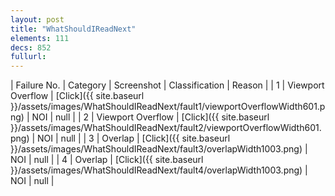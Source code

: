 ```yaml
---
layout: post
title: "WhatShouldIReadNext"
elements: 111
decs: 852
fullurl: 
---
```

| Failure No. | Category | Screenshot | Classification | Reason | 
| 1 | Viewport Overflow | [Click]({{ site.baseurl }}/assets/images/WhatShouldIReadNext/fault1/viewportOverflowWidth601.png) | NOI | null |
| 2 | Viewport Overflow | [Click]({{ site.baseurl }}/assets/images/WhatShouldIReadNext/fault2/viewportOverflowWidth601.png) | NOI | null |
| 3 | Overlap | [Click]({{ site.baseurl }}/assets/images/WhatShouldIReadNext/fault3/overlapWidth1003.png) | NOI | null |
| 4 | Overlap | [Click]({{ site.baseurl }}/assets/images/WhatShouldIReadNext/fault4/overlapWidth1003.png) | NOI | null |
